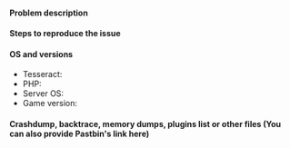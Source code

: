 
#### Problem description
<!--- Write a short description about the issue -->

#### Steps to reproduce the issue
<!--- Help us find the problem by adding steps to reproduce the issue -->

#### OS and versions
<!---
Valid version must contain build number or git hash, "latest" is invalid. Use the 'version' command in Genisys.
If the version is invalid, the issue will be CLOSED
Game versions include Pocket Edition and Windows 10 Edition Beta
NOTE: If you are using WINDOWS 10 EDITION, please remember to say so!
-->
* Tesseract:
* PHP:
* Server OS:
* Game version: 

#### Crashdump, backtrace, memory dumps, plugins list or other files (You can also provide Pastbin's link here)
<!--- Paste in the below block -->
```
```
